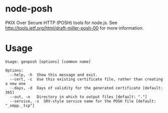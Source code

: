 node-posh
=========

PKIX Over Secure HTTP (POSH) tools for node.js.  See http://tools.ietf.org/html/draft-miller-posh-00 for more information.

# Usage

	Usage: genposh [options] [common name]

	Options:
	  --help, -h  Show this message and exit.
	  --cert, -c  Use this existing certificate file, rather than creating a new one
	  --days, -d  Days of validity for the generated certificate [default: 365]
	  --out, -o   Directory in which to output files [default: "."]
	  --service, -s  SRV-style service name for the POSH file [default: "_xmpp._tcp"]